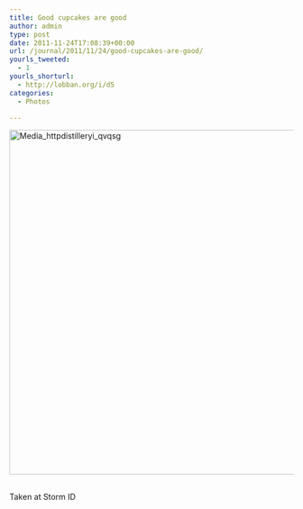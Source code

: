 ```yaml
---
title: Good cupcakes are good
author: admin
type: post
date: 2011-11-24T17:08:39+00:00
url: /journal/2011/11/24/good-cupcakes-are-good/
yourls_tweeted:
  - 1
yourls_shorturl:
  - http://lobban.org/i/d5
categories:
  - Photos

---
```

<div class='posterous_autopost'>
  <a href="http://instagr.am/p/VmgNv/"></p> 
  
  <div class='p_embed p_image_embed'>
    <a href="http://getfile0.posterous.com/getfile/files.posterous.com/nonimage/yrFzHBzDhIwvqkDeEzdbyppbmuhAbnGuHsfJatwtHGqBimrqjbsItcmyjxbh/media_httpdistilleryi_qvqsG.jpg.scaled1000.jpg"><img alt="Media_httpdistilleryi_qvqsg" height="612" src="http://getfile0.posterous.com/getfile/files.posterous.com/nonimage/yrFzHBzDhIwvqkDeEzdbyppbmuhAbnGuHsfJatwtHGqBimrqjbsItcmyjxbh/media_httpdistilleryi_qvqsG.jpg.scaled1000.jpg" width="612" /></a>
  </div>
  
  <p>
    </a><br />Taken at Storm ID</div>